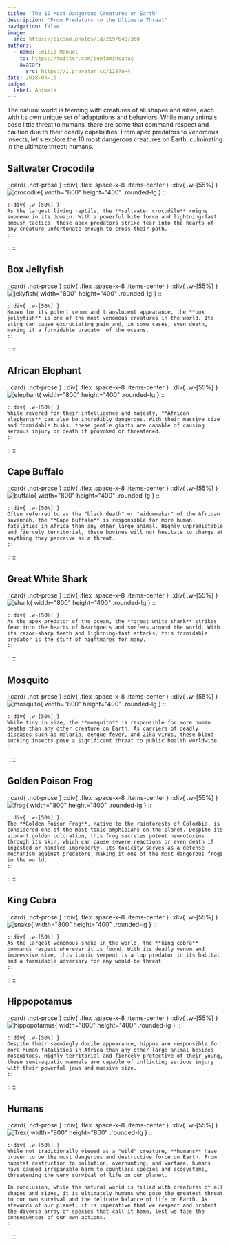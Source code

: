 ```yaml
---
title: 'The 10 Most Dangerous Creatures on Earth'
description: "From Predators to the Ultimate Threat"
navigation: false
image:
  src: https://picsum.photos/id/219/640/360
authors:
  - name: Emilio Manuel
    to: https://twitter.com/benjamincanac
    avatar:
      src: https://i.pravatar.cc/128?u=4
date: 2018-05-15
badge:
  label: Animals
---
```


The natural world is teeming with creatures of all shapes and sizes, each with its own unique set of adaptations and behaviors. While many animals pose little threat to humans, there are some that command respect and caution due to their deadly capabilities. From apex predators to venomous insects, let's explore the 10 most dangerous creatures on Earth, culminating in the ultimate threat: humans.

## Saltwater Crocodile

::card{ .not-prose }
  ::div{ .flex .space-x-8 .items-center }
    ::div{ .w-[55%] }
      ![crocodile](https://source.unsplash.com/random/800x400/?crocodile){ width="800" height="400" .rounded-lg }
    ::

    ::div{ .w-[50%] }
    As the largest living reptile, the **saltwater crocodile** reigns supreme in its domain. With a powerful bite force and lightning-fast ambush tactics, these apex predators strike fear into the hearts of any creature unfortunate enough to cross their path.
    ::
  ::
::

## Box Jellyfish

::card{ .not-prose }
  ::div{ .flex .space-x-8 .items-center }
    ::div{ .w-[55%] }
      ![jellyfish](https://source.unsplash.com/random/800x400/?jellyfish){ width="800" height="400" .rounded-lg }
    ::

    ::div{ .w-[50%] }
    Known for its potent venom and translucent appearance, the **box jellyfish** is one of the most venomous creatures in the world. Its sting can cause excruciating pain and, in some cases, even death, making it a formidable predator of the oceans.
    ::
  ::
::

## African Elephant

::card{ .not-prose }
  ::div{ .flex .space-x-8 .items-center }
    ::div{ .w-[55%] }
      ![elephant](https://source.unsplash.com/random/800x400/?elephant){ width="800" height="400" .rounded-lg }
    ::

    ::div{ .w-[50%] }
    While revered for their intelligence and majesty, **African elephants** can also be incredibly dangerous. With their massive size and formidable tusks, these gentle giants are capable of causing serious injury or death if provoked or threatened.
    ::
  ::
::

## Cape Buffalo

::card{ .not-prose }
  ::div{ .flex .space-x-8 .items-center }
    ::div{ .w-[55%] }
      ![buffalo](https://source.unsplash.com/random/800x400/?buffalo){ width="800" height="400" .rounded-lg }
    ::

    ::div{ .w-[50%] }
    Often referred to as the "black death" or "widowmaker" of the African savannah, the **Cape buffalo** is responsible for more human fatalities in Africa than any other large animal. Highly unpredictable and fiercely territorial, these bovines will not hesitate to charge at anything they perceive as a threat.
    ::
  ::
::

## Great White Shark

::card{ .not-prose }
  ::div{ .flex .space-x-8 .items-center }
    ::div{ .w-[55%] }
      ![shark](https://source.unsplash.com/random/800x400/?shark){ width="800" height="400" .rounded-lg }
    ::

    ::div{ .w-[50%] }
    As the apex predator of the ocean, the **great white shark** strikes fear into the hearts of beachgoers and surfers around the world. With its razor-sharp teeth and lightning-fast attacks, this formidable predator is the stuff of nightmares for many.
    ::
  ::
::

## Mosquito

::card{ .not-prose }
  ::div{ .flex .space-x-8 .items-center }
    ::div{ .w-[55%] }
      ![mosquito](https://source.unsplash.com/random/800x400/?mosquito){ width="800" height="400" .rounded-lg }
    ::

    ::div{ .w-[50%] }
    While tiny in size, the **mosquito** is responsible for more human deaths than any other creature on Earth. As carriers of deadly diseases such as malaria, dengue fever, and Zika virus, these blood-sucking insects pose a significant threat to public health worldwide.
    ::
  ::
::

## Golden Poison Frog

::card{ .not-prose }
  ::div{ .flex .space-x-8 .items-center }
    ::div{ .w-[55%] }
      ![frog](https://source.unsplash.com/random/800x400/?frog){ width="800" height="400" .rounded-lg }
    ::

    ::div{ .w-[50%] }
    The **Golden Poison Frog**, native to the rainforests of Colombia, is considered one of the most toxic amphibians on the planet. Despite its vibrant golden coloration, this frog secretes potent neurotoxins through its skin, which can cause severe reactions or even death if ingested or handled improperly. Its toxicity serves as a defense mechanism against predators, making it one of the most dangerous frogs in the world.
    ::
  ::
::

## King Cobra

::card{ .not-prose }
  ::div{ .flex .space-x-8 .items-center }
    ::div{ .w-[55%] }
      ![snake](https://source.unsplash.com/random/800x300/?snake){ width="800" height="400" .rounded-lg }
    ::

    ::div{ .w-[50%] }
    As the largest venomous snake in the world, the **king cobra** commands respect wherever it is found. With its deadly venom and impressive size, this iconic serpent is a top predator in its habitat and a formidable adversary for any would-be threat.
    ::
  ::
::

## Hippopotamus

::card{ .not-prose }
  ::div{ .flex .space-x-8 .items-center }
    ::div{ .w-[55%] }
      ![hippopotamus](https://source.unsplash.com/random/800x400/?hippopotamus){ width="800" height="400" .rounded-lg }
    ::

    ::div{ .w-[50%] }
    Despite their seemingly docile appearance, hippos are responsible for more human fatalities in Africa than any other large animal besides mosquitoes. Highly territorial and fiercely protective of their young, these semi-aquatic mammals are capable of inflicting serious injury with their powerful jaws and massive size.
    ::
  ::
::

## Humans

::card{ .not-prose }
  ::div{ .flex .space-x-8 .items-center }
    ::div{ .w-[55%] }
      ![Trex](https://source.unsplash.com/random/800x800/?humans,hunting){ width="800" height="800" .rounded-lg }
    ::

    ::div{ .w-[50%] }
    While not traditionally viewed as a "wild" creature, **humans** have proven to be the most dangerous and destructive force on Earth. From habitat destruction to pollution, overhunting, and warfare, humans have caused irreparable harm to countless species and ecosystems, threatening the very survival of life on our planet.

    In conclusion, while the natural world is filled with creatures of all shapes and sizes, it is ultimately humans who pose the greatest threat to our own survival and the delicate balance of life on Earth. As stewards of our planet, it is imperative that we respect and protect the diverse array of species that call it home, lest we face the consequences of our own actions.
    ::
  ::
::
